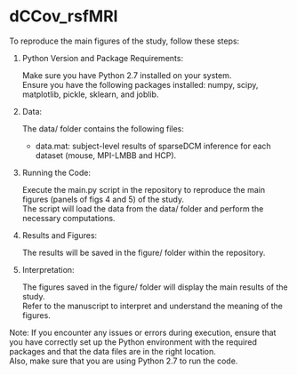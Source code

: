 # dCCov_rsfMRI

To reproduce the main figures of the study, follow these steps:

1. Python Version and Package Requirements:

    Make sure you have Python 2.7 installed on your system.  
    Ensure you have the following packages installed: numpy, scipy, matplotlib, pickle, sklearn, and joblib.
    
2. Data:

    The data/ folder contains the following files:
    - data.mat: subject-level results of sparseDCM inference for each dataset (mouse, MPI-LMBB and HCP).

3. Running the Code:

    Execute the main.py script in the repository to reproduce the main figures (panels of figs 4 and 5) of the study.  
    The script will load the data from the data/ folder and perform the necessary computations.
    
4. Results and Figures:

    The results will be saved in the figure/ folder within the repository.  

5. Interpretation:
    
    The figures saved in the figure/ folder will display the main results of the study.  
    Refer to the manuscript to interpret and understand the meaning of the figures.

Note: If you encounter any issues or errors during execution, ensure that you have correctly set up the Python environment with the required packages and that the data files are in the right location.\
Also, make sure that you are using Python 2.7 to run the code.
